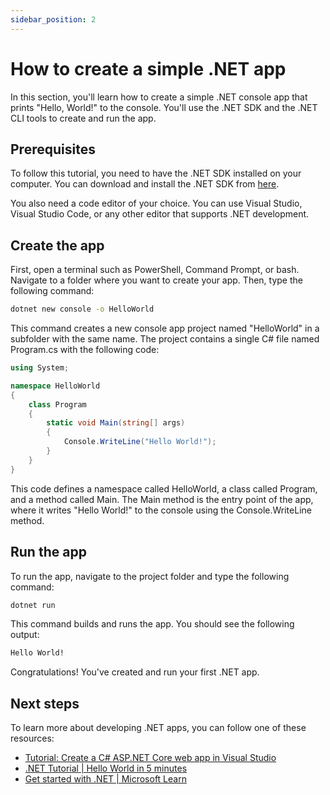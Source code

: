 ```yaml
---
sidebar_position: 2
---
```



# How to create a simple .NET app

In this section, you'll learn how to create a simple .NET console app that prints "Hello, World!" to the console. You'll use the .NET SDK and the .NET CLI tools to create and run the app.

## Prerequisites

To follow this tutorial, you need to have the .NET SDK installed on your computer. You can download and install the .NET SDK from [here](https://dotnet.microsoft.com/en-us/download).

You also need a code editor of your choice. You can use Visual Studio, Visual Studio Code, or any other editor that supports .NET development.

## Create the app

First, open a terminal such as PowerShell, Command Prompt, or bash. Navigate to a folder where you want to create your app. Then, type the following command:

```bash
dotnet new console -o HelloWorld
```

This command creates a new console app project named "HelloWorld" in a subfolder with the same name. The project contains a single C# file named Program.cs with the following code:

```csharp
using System;

namespace HelloWorld
{
    class Program
    {
        static void Main(string[] args)
        {
            Console.WriteLine("Hello World!");
        }
    }
}
```

This code defines a namespace called HelloWorld, a class called Program, and a method called Main. The Main method is the entry point of the app, where it writes "Hello World!" to the console using the Console.WriteLine method.

## Run the app

To run the app, navigate to the project folder and type the following command:

```bash
dotnet run
```

This command builds and runs the app. You should see the following output:

```bash
Hello World!
```

Congratulations! You've created and run your first .NET app.

## Next steps

To learn more about developing .NET apps, you can follow one of these resources:

- [Tutorial: Create a C# ASP.NET Core web app in Visual Studio](https://learn.microsoft.com/en-us/visualstudio/get-started/csharp/tutorial-aspnet-core?view=vs-2022)
- [.NET Tutorial | Hello World in 5 minutes](https://dotnet.microsoft.com/en-us/learn/dotnet/hello-world-tutorial/intro)
- [Get started with .NET | Microsoft Learn](https://learn.microsoft.com/en-us/dotnet/core/get-started)

